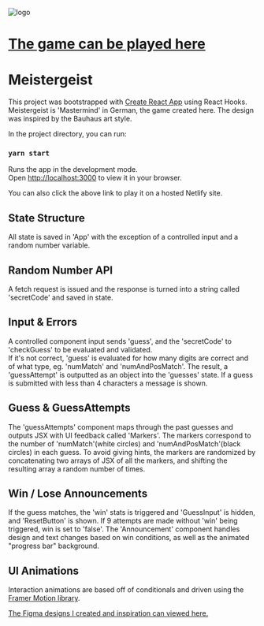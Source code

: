 ![logo](https://raw.githubusercontent.com/jimmybarron/mastermind/2ebf9fb985a09a4bcb84699d1ab7d76a205c1db1/public/logo192.png?token=GHSAT0AAAAAABQZJF2O3MIDXGUAM6CPMNDKYTMUI2A)

# [The game can be played here](https://meistergeist.netlify.app/)

# Meistergeist

This project was bootstrapped with [Create React App](https://github.com/facebook/create-react-app) using React Hooks. Meistergeist is 'Mastermind' in German, the game created here. The design was inspired by the Bauhaus art style.

In the project directory, you can run:

### `yarn start`

Runs the app in the development mode.\
Open [http://localhost:3000](http://localhost:3000) to view it in your browser.

You can also click the above link to play it on a hosted Netlify site.

## State Structure

All state is saved in 'App' with the exception of a controlled input and a random number variable.

## Random Number API

A fetch request is issued and the response is turned into a string called 'secretCode' and saved in state.

## Input & Errors

A controlled component input sends 'guess', and the 'secretCode' to 'checkGuess' to be evaluated and validated.\
If it's not correct, 'guess' is evaluated for how many digits are correct and of what type, eg. 'numMatch' and 'numAndPosMatch'. The result, a 'guessAttempt' is outputted as an object into the 'guesses' state. If a guess is submitted with less than 4 characters a message is shown.

## Guess & GuessAttempts

The 'guessAttempts' component maps through the past guesses and outputs JSX with UI feedback called 'Markers'. The markers correspond to the number of 'numMatch'(white circles) and 'numAndPosMatch'(black circles) in each guess. To avoid giving hints, the markers are randomized by concatenating two arrays of JSX of all the markers, and shifting the resulting array a random number of times.

## Win / Lose Announcements

If the guess matches, the 'win' stats is triggered and 'GuessInput' is hidden, and 'ResetButton' is shown. If 9 attempts are made without 'win' being triggered, win is set to 'false'. The 'Announcement' component handles design and text changes based on win conditions, as well as the animated "progress bar" background.

## UI Animations

Interaction animations are based off of conditionals and driven using the [Framer Motion library](https://github.com/framer/motion).

[The Figma designs I created and inspiration can viewed here.](https://www.figma.com/file/vq8WrHnOpdjM16KDK1xke0/Meistergeist?node-id=0%3A1)
